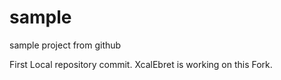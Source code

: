 # sample
sample project from github

First Local repository commit.
XcalEbret is working on this Fork.

